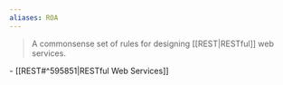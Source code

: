 ```yaml
---
aliases: ROA
---
```


> A commonsense set of rules for designing [[REST|RESTful]] web services.

\- [[REST#^595851|RESTful Web Services]]